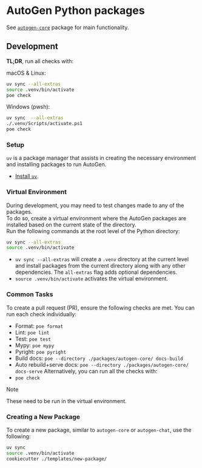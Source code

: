 # AutoGen Python packages

See [`autogen-core`](./packages/autogen-core/) package for main functionality.


## Development

**TL;DR**, run all checks with:

macOS &amp; Linux:
```sh
uv sync --all-extras
source .venv/bin/activate
poe check
```

Windows (pwsh):
```sh
uv sync  --all-extras
./.venv/Scripts/activate.ps1
poe check
```

### Setup
`uv` is a package manager that assists in creating the necessary environment and installing packages to run AutoGen.
- [Install `uv`](https://docs.astral.sh/uv/getting-started/installation/).

### Virtual Environment
During development, you may need to test changes made to any of the packages.\
To do so, create a virtual environment where the AutoGen packages are installed based on the current state of the directory.\
Run the following commands at the root level of the Python directory:

```sh
uv sync --all-extras
source .venv/bin/activate
```
- `uv sync --all-extras` will create a `.venv` directory at the current level and install packages from the current directory along with any other dependencies. The `all-extras` flag adds optional dependencies.
- `source .venv/bin/activate` activates the virtual environment.

### Common Tasks
To create a pull request (PR), ensure the following checks are met. You can run each check individually:
- Format: `poe format`
- Lint: `poe lint`
- Test: `poe test`
- Mypy: `poe mypy`
- Pyright: `poe pyright`
- Build docs: `poe --directory ./packages/autogen-core/ docs-build`
- Auto rebuild+serve docs: `poe --directory ./packages/autogen-core/ docs-serve`
Alternatively, you can run all the checks with:
- `poe check`

> [!NOTE]
> These need to be run in the virtual environment.

### Creating a New Package

To create a new package, similar to `autogen-core` or `autogen-chat`, use the following:

```sh
uv sync
source .venv/bin/activate
cookiecutter ./templates/new-package/
```
